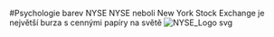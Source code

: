 #Psychologie barev NYSE
NYSE neboli New York Stock Exchange je největší burza s cennými papíry na světě
![NYSE_Logo svg](https://github.com/user-attachments/assets/434f16e3-4d7a-4a59-90ea-5cd3b7c6b159)
